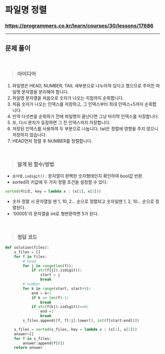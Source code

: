 # 파일명 정렬

### https://programmers.co.kr/learn/courses/30/lessons/17686

<hr>

## 문제 풀이

<br>

> ### 아이디어
1. 파일명은 HEAD, NUMBER, TAIL 세부분으로 나누어져 있다고 했으므로 주어진 파일명 문자열을 분리해야 합니다.
2. 파일명 문자열을 처음으로 숫자가 나오는 지점까지 순회합니다.
3. 처음 숫자가 나오는 인덱스를 저장하고, 그 인덱스부터 최대 인덱스+5까지 순회합니다.
4. 만약 다섯번을 순회하기 전에 파일명이 끝난다면 그냥 마지막 인덱스를 저장합니다.
5. 또, 다시 문자가 등장하면 그 전 인덱스까지 저장합니다.
6. 저장된 인덱스를 사용하여 두 부분으로 나눕니다. tail은 정렬에 영향을 주지 않으니 저장하지 않습니다.
7. HEAD먼저 정렬 후 NUMBER를 정렬합니다.

<br>

> ### 알게 된 함수/방법
-  `문자열.isdigit()` : 문자열이 완벽한 숫자형태인지 확인하여 bool값 반환.
- sorted의 키값에 두 가지 정렬 조건을 설정할 수 있다.
```python
sorted(리스트, key = lambda x : (x[1], x[2]))
```
- 숫자 정렬 시 문자열일 땐 1, 10, 2... 순으로 정렬되고 숫자일땐 1, 2, 10... 순으로 정렬된다.
- '00005'의 문자열을 int로 형변환하면 5가 된다.

<br>

> ### 정답 코드
```python
def solution(files):
    s_files = []
    for f in files:
        # head
        for j in range(len(f)):
            if str(f[j]).isdigit():
                start = j
                break
        # number
        for k in range(start, start+5):
            end = k+1
            if k == len(f)-1:
                break
            if str(f[k]).isdigit()==0:
                end-=1
                break
        s_files.append([f, f[:j].lower(), int(f[start:end])])

    s_files = sorted(s_files, key = lambda x : (x[1], x[2]))
    answer=[]
    for f in s_files:
        answer.append(f[0])
    return answer
```
